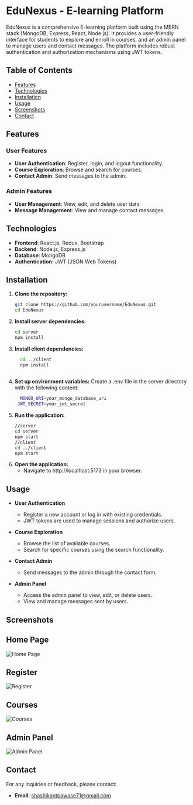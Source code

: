 # EduNexus - E-learning Platform

EduNexus is a comprehensive E-learning platform built using the MERN stack (MongoDB, Express, React, Node.js). It provides a user-friendly interface for students to explore and enroll in courses, and an admin panel to manage users and contact messages. The platform includes robust authentication and authorization mechanisms using JWT tokens.

## Table of Contents

- [Features](#features)
- [Technologies](#technologies)
- [Installation](#installation)
- [Usage](#usage)
- [Screenshots](#screenshots)
- [Contact](#contact)

## Features

### User Features
- **User Authentication**: Register, login, and logout functionality.
- **Course Exploration**: Browse and search for courses.
- **Contact Admin**: Send messages to the admin.

### Admin Features
- **User Management**: View, edit, and delete user data.
- **Message Management**: View and manage contact messages.

## Technologies

- **Frontend**: React.js, Redux, Bootstrap
- **Backend**: Node.js, Express.js
- **Database**: MongoDB
- **Authentication**: JWT (JSON Web Tokens)

## Installation

1. **Clone the repository:**
   ```bash
   git clone https://github.com/yourusername/EduNexus.git
   cd EduNexus
2. **Install server dependencies:**
   ```bash
   cd server
   npm install
3. **Install client dependencies:**
   ```bash
     cd ../client
     npm install
  
4. **Set up environment variables:**
  Create a .env file in the server directory with the following content:
   ```bash
     MONGO_URI=your_mongo_database_uri
    JWT_SECRET=your_jwt_secret
   
5. **Run the application:**
   ```bash
   //server
   cd server
   npm start
   //client
   cd ../client
   npm start
6. **Open the application:**
   - Navigate to http://localhost:5173 in your browser.



## Usage

- **User Authentication**
  - Register a new account or log in with existing credentials.
  - JWT tokens are used to manage sessions and authorize users.

- **Course Exploration**
  - Browse the list of available courses.
  - Search for specific courses using the search functionality.

- **Contact Admin**
  - Send messages to the admin through the contact form.

- **Admin Panel**
  - Access the admin panel to view, edit, or delete users.
  - View and manage messages sent by users.


## Screenshots

## Home Page
![Home Page](screenshots/home.png)

## Register
![Register](screenshots/register.png)

## Courses
![Courses](screenshots/courses.png)

## Admin Panel
![Admin Panel](screenshots/admin.png)


## Contact

For any inquiries or feedback, please contact:

- **Email**: shashikantpawase71@gmail.com


